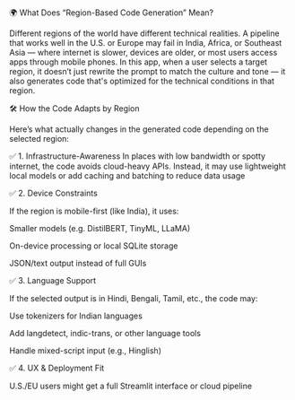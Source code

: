 🌍 What Does “Region-Based Code Generation” Mean?

Different regions of the world have different technical realities. A pipeline that works well in the U.S. or Europe may fail in India, Africa, or Southeast Asia — where internet is slower, devices are older, or most users access apps through mobile phones.
In this app, when a user selects a target region, it doesn’t just rewrite the prompt to match the culture and tone — it also generates code that's optimized for the technical conditions in that region.

🛠 How the Code Adapts by Region

Here’s what actually changes in the generated code depending on the selected region:

✅ 1. Infrastructure-Awareness
In places with low bandwidth or spotty internet, the code avoids cloud-heavy APIs. Instead, it may use lightweight local models or add caching and batching to reduce data usage


✅ 2. Device Constraints

If the region is mobile-first (like India), it uses:


Smaller models (e.g. DistilBERT, TinyML, LLaMA)


On-device processing or local SQLite storage


JSON/text output instead of full GUIs



✅ 3. Language Support

If the selected output is in Hindi, Bengali, Tamil, etc., the code may:


Use tokenizers for Indian languages


Add langdetect, indic-trans, or other language tools


Handle mixed-script input (e.g., Hinglish)



✅ 4. UX & Deployment Fit

U.S./EU users might get a full Streamlit interface or cloud pipeline



